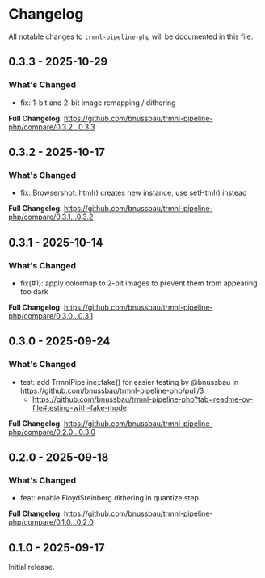 # Changelog

All notable changes to `trmnl-pipeline-php` will be documented in this file.

## 0.3.3 - 2025-10-29

### What's Changed

* fix: 1-bit and 2-bit image remapping / dithering

**Full Changelog**: https://github.com/bnussbau/trmnl-pipeline-php/compare/0.3.2...0.3.3

## 0.3.2 - 2025-10-17

### What's Changed

* fix: Browsershot::html() creates new instance, use setHtml() instead

**Full Changelog**: https://github.com/bnussbau/trmnl-pipeline-php/compare/0.3.1...0.3.2

## 0.3.1 - 2025-10-14

### What's Changed

* fix(#1): apply colormap to 2-bit images to prevent them from appearing too dark

**Full Changelog**: https://github.com/bnussbau/trmnl-pipeline-php/compare/0.3.0...0.3.1

## 0.3.0 - 2025-09-24

### What's Changed

* test: add TrmnlPipeline::fake() for easier testing by @bnussbau in https://github.com/bnussbau/trmnl-pipeline-php/pull/3
  * https://github.com/bnussbau/trmnl-pipeline-php?tab=readme-ov-file#testing-with-fake-mode
  

**Full Changelog**: https://github.com/bnussbau/trmnl-pipeline-php/compare/0.2.0...0.3.0

## 0.2.0 - 2025-09-18

### What's Changed

* feat: enable FloydSteinberg dithering in quantize step

**Full Changelog**: https://github.com/bnussbau/trmnl-pipeline-php/compare/0.1.0...0.2.0

## 0.1.0 - 2025-09-17

Initial release.
